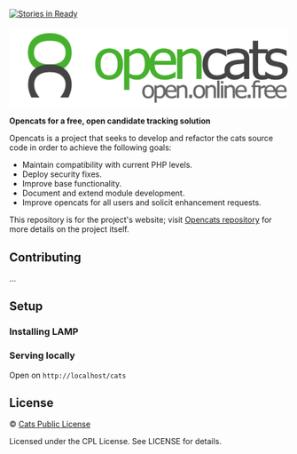 [![Stories in Ready](https://badge.waffle.io/opencats/opencats.github.io.png?label=ready&title=Ready)](https://waffle.io/opencats/opencats.github.io)

![Opencats Logo](logos/opencats-logo.png)

**Opencats for a free, open candidate tracking solution**

Opencats is a project that seeks to develop and refactor the cats source code in
order to achieve the following goals:

* Maintain compatibility with current PHP levels.
* Deploy security fixes.
* Improve base functionality.
* Document and extend module development. 
* Improve opencats for all users and solicit enhancement requests.

This repository is for the project's website; visit
[Opencats repository](https://github.com/opencats/opencats) for more details on
the project itself.

## Contributing
...

## Setup

### Installing LAMP

### Serving locally

Open on `http://localhost/cats`


## License

&copy; [Cats Public License](http://www.catsone.com/cpl/CPL.txt)

Licensed under the CPL License. See LICENSE for details.
